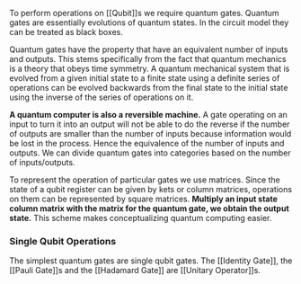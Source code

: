 To perform operations on [[Qubit]]s we require quantum gates. 
Quantum gates are essentially evolutions of quantum states.
In the circuit model they can be treated as black boxes.

Quantum gates have the property that have an equivalent number of inputs and outputs. 
This stems specifically from the fact that quantum mechanics is a theory that obeys time symmetry. 
A quantum mechanical system that is evolved from a given initial state to a finite state using a definite series of operations can be evolved backwards from the final state to the initial state using the inverse of the series of operations on it. 

**A quantum computer is also a reversible machine.** 
A gate operating on an input to turn it into an output will not be able to do the reverse if the number of outputs are smaller than the number of inputs because information would be lost in the process. 
Hence the equivalence of the number of inputs and outputs.
We can divide quantum gates into categories based on the number of inputs/outputs. 

To represent the operation of particular gates we use matrices. 
Since the state of a qubit register can be given by kets or column matrices, operations on them can be represented by square matrices. 
**Multiply an input state column matrix with the matrix for the quantum gate, we obtain the output state.**
This scheme makes conceptualizing quantum computing easier. 

### Single Qubit Operations
The simplest quantum gates are single qubit gates. 
The [[Identity Gate]], the [[Pauli Gate]]s and the [[Hadamard Gate]] are [[Unitary Operator]]s.